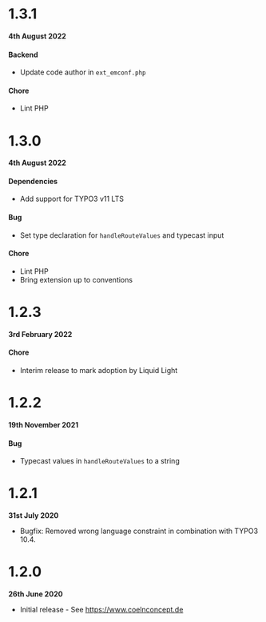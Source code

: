 # 1.3.1

**4th August 2022**

#### Backend

- Update code author in `ext_emconf.php`

#### Chore

- Lint PHP

# 1.3.0

**4th August 2022**

#### Dependencies

- Add support for TYPO3 v11 LTS

#### Bug

- Set type declaration for `handleRouteValues` and typecast input

#### Chore

- Lint PHP
- Bring extension up to conventions

# 1.2.3

**3rd February 2022**

#### Chore

- Interim release to mark adoption by Liquid Light

# 1.2.2

**19th November 2021**

#### Bug

- Typecast values in `handleRouteValues` to a string

# 1.2.1

**31st July 2020**

- Bugfix: Removed wrong language constraint in combination with TYPO3 10.4.

# 1.2.0

**26th June 2020**

- Initial release - See https://www.coelnconcept.de
